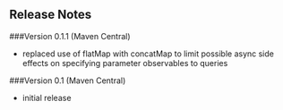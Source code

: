 Release Notes
---------------
###Version 0.1.1 (Maven Central)
* replaced use of flatMap with concatMap to limit possible async side effects on specifying parameter observables to queries

###Version 0.1 (Maven Central)
* initial release
